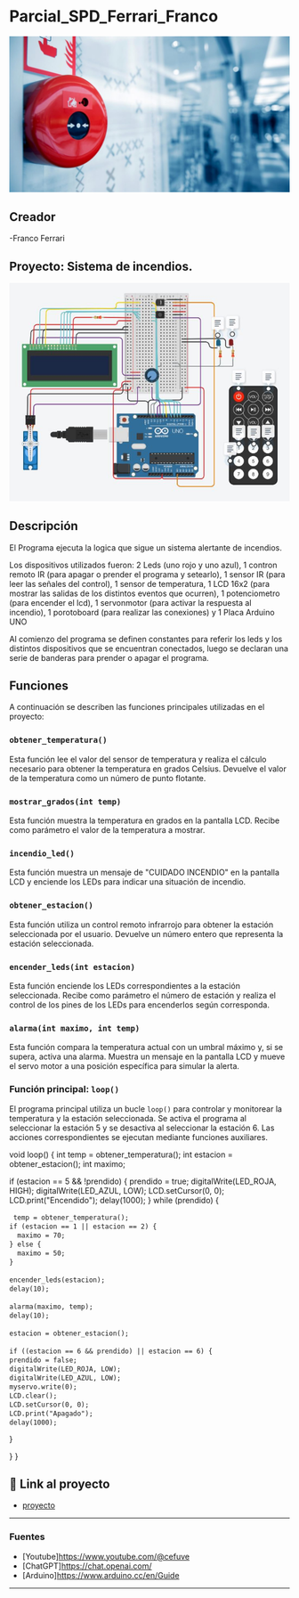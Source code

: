 # Parcial_SPD_Ferrari_Franco
![Hospital](./img/incendio.jpg)


## Creador
  -Franco Ferrari



## Proyecto: Sistema de incendios.
![Tinkercad](./img/SPD_PARCIAL.JPG)


## Descripción
El Programa ejecuta la logica que sigue un sistema alertante de incendios.

Los dispositivos utilizados fueron: 2 Leds (uno rojo y uno azul), 1 contron remoto IR (para apagar o prender el programa y setearlo), 1 sensor IR (para leer las señales del control), 1 sensor de temperatura, 1 LCD 16x2 (para mostrar las salidas de los distintos eventos que ocurren), 1 potenciometro (para encender el lcd), 1 servonmotor (para activar la respuesta al incendio), 1 porotoboard (para realizar las conexiones) y 1 Placa Arduino UNO

Al comienzo del programa se definen constantes para referir los leds y los distintos dispositivos que se encuentran conectados, luego se declaran una serie de banderas para prender o apagar el programa.

## Funciones

A continuación se describen las funciones principales utilizadas en el proyecto:

### `obtener_temperatura()`

Esta función lee el valor del sensor de temperatura y realiza el cálculo necesario para obtener la temperatura en grados Celsius. Devuelve el valor de la temperatura como un número de punto flotante.

### `mostrar_grados(int temp)`

Esta función muestra la temperatura en grados en la pantalla LCD. Recibe como parámetro el valor de la temperatura a mostrar.

### `incendio_led()`

Esta función muestra un mensaje de "CUIDADO INCENDIO" en la pantalla LCD y enciende los LEDs para indicar una situación de incendio.

### `obtener_estacion()`

Esta función utiliza un control remoto infrarrojo para obtener la estación seleccionada por el usuario. Devuelve un número entero que representa la estación seleccionada.

### `encender_leds(int estacion)`

Esta función enciende los LEDs correspondientes a la estación seleccionada. Recibe como parámetro el número de estación y realiza el control de los pines de los LEDs para encenderlos según corresponda.

### `alarma(int maximo, int temp)`

Esta función compara la temperatura actual con un umbral máximo y, si se supera, activa una alarma. Muestra un mensaje en la pantalla LCD y mueve el servo motor a una posición específica para simular la alerta.


### Función principal: `loop()`

El programa principal utiliza un bucle `loop()` para controlar y monitorear la temperatura y la estación seleccionada. Se activa el programa al seleccionar la estación 5 y se desactiva al seleccionar la estación 6. Las acciones correspondientes se ejecutan mediante funciones auxiliares.

void loop() {
  int temp = obtener_temperatura();
  int estacion = obtener_estacion();
  int maximo;

  if (estacion == 5 && !prendido) {
    prendido = true;
    digitalWrite(LED_ROJA, HIGH);
    digitalWrite(LED_AZUL, LOW);
    LCD.setCursor(0, 0);
    LCD.print("Encendido");
    delay(1000);
  } 
  while (prendido) {
    
     temp = obtener_temperatura();
    if (estacion == 1 || estacion == 2) {
      maximo = 70;
    } else {
      maximo = 50;
    }

    encender_leds(estacion);
    delay(10);

    alarma(maximo, temp);
    delay(10);

    estacion = obtener_estacion();
    
    if ((estacion == 6 && prendido) || estacion == 6) {
    prendido = false;
    digitalWrite(LED_ROJA, LOW);
    digitalWrite(LED_AZUL, LOW);
    myservo.write(0);
    LCD.clear();
    LCD.setCursor(0, 0);
    LCD.print("Apagado");
    delay(1000);
  }

  }
}


## :robot: Link al proyecto
- [proyecto](https://www.tinkercad.com/things/7bZRIHKIjyQ-ferrari-franco-spd-parcial-2/editel?sharecode=qG9P9mMPrzOJbCUg4Gs9_MTDmEoVkj-YqJYjIHvC-Xw)
---
### Fuentes

- [Youtube]https://www.youtube.com/@cefuve
- [ChatGPT]https://chat.openai.com/
- [Arduino]https://www.arduino.cc/en/Guide
---
